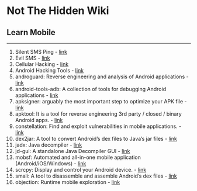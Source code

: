 # Not The Hidden Wiki

## Learn Mobile
-----

1. Silent SMS Ping - [link](https://github.com/MatejKovacic/silent-sms-ping)
2. Evil SMS - [link](https://github.com/hk4crprasad/Evil-sms)
3. Cellular Hacking - [link](https://github.com/W00t3k/Awesome-Cellular-Hacking)
4. Android Hacking Tools - [link](https://github.com/topics/android-hacking-tools)
5. androguard: Reverse engineering and analysis of Android applications - [link](https://github.com/androguard/androguard)
6. android-tools-adb: A collection of tools for debugging Android applications - [link](https://developer.android.com/studio/command-line/adb)
7. apksigner: arguably the most important step to optimize your APK file - [link](https://source.android.com/security/apksigning)
8. apktool: It is a tool for reverse engineering 3rd party / closed / binary Android apps. - [link](https://github.com/iBotPeaches/Apktool)
9. constellation: Find and exploit vulnerabilities in mobile applications. - [link](https://github.com/constellation-app/Constellation)
10. dex2jar: A tool to convert Android’s dex files to Java’s jar files - [link](https://github.com/pxb1988/dex2jar)
11. jadx: Java decompiler - [link](https://github.com/skylot/jadx)
12. jd-gui: A standalone Java Decompiler GUI - [link](https://github.com/java-decompiler/jd-gui)
13. mobsf: Automated and all-in-one mobile application (Android/iOS/Windows) - [link](https://github.com/MobSF/Mobile-Security-Framework-MobSF)
14. scrcpy: Display and control your Android device. - [link](https://github.com/Genymobile/scrcpy)
15. smali: A tool to disassemble and assemble Android’s dex files - [link](https://github.com/JesusFreke/smali)
16. objection: Runtime mobile exploration - [link](https://github.com/sensepost/objection)